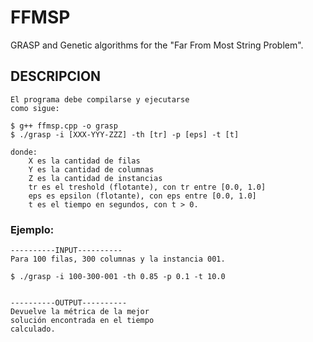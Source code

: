 # FFMSP
GRASP and Genetic algorithms for the "Far From Most String Problem".


## DESCRIPCION
	El programa debe compilarse y ejecutarse 
	como sigue:

	$ g++ ffmsp.cpp -o grasp
	$ ./grasp -i [XXX-YYY-ZZZ] -th [tr] -p [eps] -t [t]

	donde:
		X es la cantidad de filas
		Y es la cantidad de columnas
		Z es la cantidad de instancias
		tr es el treshold (flotante), con tr entre [0.0, 1.0]
		eps es epsilon (flotante), con eps entre [0.0, 1.0]
		t es el tiempo en segundos, con t > 0.

### Ejemplo:
	----------INPUT----------
	Para 100 filas, 300 columnas y la instancia 001.

	$ ./grasp -i 100-300-001 -th 0.85 -p 0.1 -t 10.0


	----------OUTPUT----------
	Devuelve la métrica de la mejor 
	solución encontrada en el tiempo
	calculado.
